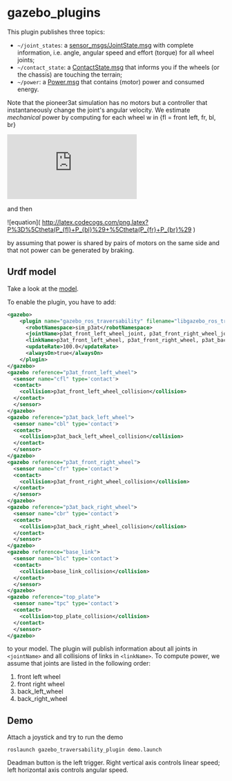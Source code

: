 # gazebo_plugins

This plugin publishes three topics:
- `~/joint_states`: a [sensor_msgs/JointState.msg](http://docs.ros.org/api/sensor_msgs/html/msg/JointState.html) with complete information, i.e. angle, angular speed and effort (torque) for all wheel joints;
- `~/contact_state`: a [ContactState.msg](https://github.com/jeguzzi/gazebo_plugins/blob/master/msg/ContactState.msg) that informs you if the wheels (or the chassis) are touching the terrain;
- `~/power`: a
[Power.msg](https://github.com/jeguzzi/gazebo_plugins/blob/master/msg/Power.msg) that contains (motor) power and consumed energy.

Note that the pioneer3at simulation has no motors but a controller that instantaneously change the joint's angular velocity. We estimate *mechanical* power by computing for each wheel w in {fl = front left, fr, bl, br}

  ![equation](http://latex.codecogs.com/png.latex?P_w%3D%5Comega%5Ccdot%5Ctau)  

and then

![equation]( http://latex.codecogs.com/png.latex?P%3D%5Ctheta(P_{fl}+P_{bl}%29+%5Ctheta(P_{fr}+P_{br}%29 )

by assuming that power is shared by pairs of motors on the same side and that not power can be generated by braking.

## Urdf model

Take a look at the [model](https://github.com/jeguzzi/gazebo_plugins/blob/master/model/pioneer3at.urdf).

To enable the plugin, you have to add:
```xml
<gazebo>
    <plugin name="gazebo_ros_traversability" filename="libgazebo_ros_traversability.so">
      <robotNamespace>sim_p3at</robotNamespace>
      <jointName>p3at_front_left_wheel_joint, p3at_front_right_wheel_joint, p3at_back_left_wheel_joint, p3at_back_right_wheel_joint</jointName>
      <linkName>p3at_front_left_wheel, p3at_front_right_wheel, p3at_back_left_wheel, p3at_back_right_wheel, base_link</linkName>
      <updateRate>100.0</updateRate>
      <alwaysOn>true</alwaysOn>
    </plugin>
</gazebo>
<gazebo reference="p3at_front_left_wheel">
  <sensor name="cfl" type='contact'>
  <contact>
    <collision>p3at_front_left_wheel_collision</collision>
  </contact>
  </sensor>
</gazebo>
<gazebo reference="p3at_back_left_wheel">
  <sensor name="cbl" type='contact'>
  <contact>
    <collision>p3at_back_left_wheel_collision</collision>
  </contact>
  </sensor>
</gazebo>
<gazebo reference="p3at_front_right_wheel">
  <sensor name="cfr" type='contact'>
  <contact>
    <collision>p3at_front_right_wheel_collision</collision>
  </contact>
  </sensor>
</gazebo>
<gazebo reference="p3at_back_right_wheel">
  <sensor name="cbr" type='contact'>
  <contact>
    <collision>p3at_back_right_wheel_collision</collision>
  </contact>
  </sensor>
</gazebo>
<gazebo reference="base_link">
  <sensor name="blc" type='contact'>
  <contact>
    <collision>base_link_collision</collision>
  </contact>
  </sensor>
</gazebo>
<gazebo reference="top_plate">
  <sensor name="tpc" type='contact'>
  <contact>
    <collision>top_plate_collision</collision>
  </contact>
  </sensor>
</gazebo>
```
to your model. The plugin will publish information about all joints in `<jointName>` and all collisions of links in `<linkName>`. To compute power, we assume that joints are listed in the following order:
1. front left wheel
1. front right wheel
1. back_left_wheel
1. back_right_wheel


## Demo

Attach a joystick and try to run the demo

```roslaunch gazebo_traversability_plugin demo.launch```

Deadman button is the left trigger. Right vertical axis controls linear speed; left horizontal axis controls angular speed.
